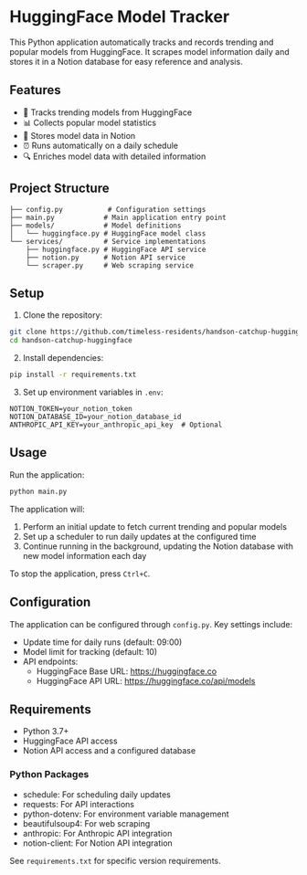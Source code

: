 # HuggingFace Model Tracker

This Python application automatically tracks and records trending and popular models from HuggingFace. It scrapes model information daily and stores it in a Notion database for easy reference and analysis.

## Features

- 🤖 Tracks trending models from HuggingFace
- 📊 Collects popular model statistics
- 📝 Stores model data in Notion
- ⏰ Runs automatically on a daily schedule
- 🔍 Enriches model data with detailed information

## Project Structure

```
├── config.py           # Configuration settings
├── main.py            # Main application entry point
├── models/            # Model definitions
│   └── huggingface.py # HuggingFace model class
└── services/          # Service implementations
    ├── huggingface.py # HuggingFace API service
    ├── notion.py      # Notion API service
    └── scraper.py     # Web scraping service
```

## Setup

1. Clone the repository:
```bash
git clone https://github.com/timeless-residents/handson-catchup-huggingface.git
cd handson-catchup-huggingface
```

2. Install dependencies:
```bash
pip install -r requirements.txt
```

3. Set up environment variables in `.env`:
```
NOTION_TOKEN=your_notion_token
NOTION_DATABASE_ID=your_notion_database_id
ANTHROPIC_API_KEY=your_anthropic_api_key  # Optional
```

## Usage

Run the application:

```bash
python main.py
```

The application will:
1. Perform an initial update to fetch current trending and popular models
2. Set up a scheduler to run daily updates at the configured time
3. Continue running in the background, updating the Notion database with new model information each day

To stop the application, press `Ctrl+C`.

## Configuration

The application can be configured through `config.py`. Key settings include:
- Update time for daily runs (default: 09:00)
- Model limit for tracking (default: 10)
- API endpoints:
  - HuggingFace Base URL: https://huggingface.co
  - HuggingFace API URL: https://huggingface.co/api/models

## Requirements

- Python 3.7+
- HuggingFace API access
- Notion API access and a configured database

### Python Packages
- schedule: For scheduling daily updates
- requests: For API interactions
- python-dotenv: For environment variable management
- beautifulsoup4: For web scraping
- anthropic: For Anthropic API integration
- notion-client: For Notion API integration

See `requirements.txt` for specific version requirements.
